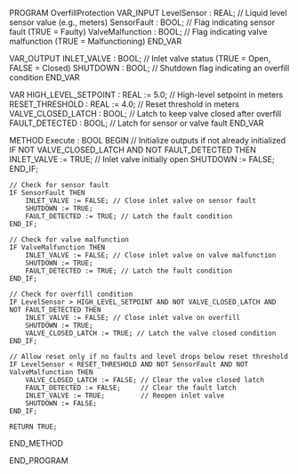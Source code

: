 PROGRAM OverfillProtection
VAR_INPUT
    LevelSensor : REAL;       // Liquid level sensor value (e.g., meters)
    SensorFault : BOOL;       // Flag indicating sensor fault (TRUE = Faulty)
    ValveMalfunction : BOOL;  // Flag indicating valve malfunction (TRUE = Malfunctioning)
END_VAR

VAR_OUTPUT
    INLET_VALVE : BOOL;      // Inlet valve status (TRUE = Open, FALSE = Closed)
    SHUTDOWN : BOOL;         // Shutdown flag indicating an overfill condition
END_VAR

VAR
    HIGH_LEVEL_SETPOINT : REAL := 5.0;  // High-level setpoint in meters
    RESET_THRESHOLD : REAL := 4.0;      // Reset threshold in meters
    VALVE_CLOSED_LATCH : BOOL;          // Latch to keep valve closed after overfill
    FAULT_DETECTED : BOOL;              // Latch for sensor or valve fault
END_VAR

METHOD Execute : BOOL
BEGIN
    // Initialize outputs if not already initialized
    IF NOT VALVE_CLOSED_LATCH AND NOT FAULT_DETECTED THEN
        INLET_VALVE := TRUE; // Inlet valve initially open
        SHUTDOWN := FALSE;
    END_IF;

    // Check for sensor fault
    IF SensorFault THEN
        INLET_VALVE := FALSE; // Close inlet valve on sensor fault
        SHUTDOWN := TRUE;
        FAULT_DETECTED := TRUE; // Latch the fault condition
    END_IF;

    // Check for valve malfunction
    IF ValveMalfunction THEN
        INLET_VALVE := FALSE; // Close inlet valve on valve malfunction
        SHUTDOWN := TRUE;
        FAULT_DETECTED := TRUE; // Latch the fault condition
    END_IF;

    // Check for overfill condition
    IF LevelSensor > HIGH_LEVEL_SETPOINT AND NOT VALVE_CLOSED_LATCH AND NOT FAULT_DETECTED THEN
        INLET_VALVE := FALSE; // Close inlet valve on overfill
        SHUTDOWN := TRUE;
        VALVE_CLOSED_LATCH := TRUE; // Latch the valve closed condition
    END_IF;

    // Allow reset only if no faults and level drops below reset threshold
    IF LevelSensor < RESET_THRESHOLD AND NOT SensorFault AND NOT ValveMalfunction THEN
        VALVE_CLOSED_LATCH := FALSE; // Clear the valve closed latch
        FAULT_DETECTED := FALSE;     // Clear the fault latch
        INLET_VALVE := TRUE;         // Reopen inlet valve
        SHUTDOWN := FALSE;
    END_IF;

    RETURN TRUE;
END_METHOD

END_PROGRAM
